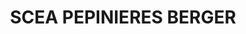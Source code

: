 ---
title: "SCEA PEPINIERES BERGER"
url: /savigneux/scea-pepinieres-berger/
shop: centre de jardinage
---